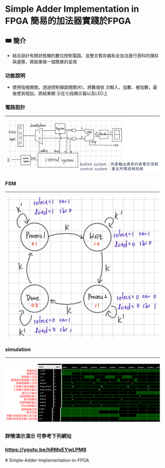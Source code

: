 # Simple Adder Implementation in FPGA 簡易的加法器實踐於FPGA

## 🎟️ 簡介
 
- 結合設計有限狀態機的數位控制電路、並整合暫存器和全加法進行資料的儲存與運算，將結果做一個簡單的呈現

### 功能說明

- 使用指撥開關，透過控制彈跳開關(K)，將數值依
次輸入，加數、被加數，最後使其相加，將結果顯
示在七段顯示器以及LED上


### 電路設計
---
<div align="center">
  <img src="shot.png" alt="Application Screenshot 1" width="800"/>
</div>

### FSM

---
<div align="center">
  <img src="shot2.png" alt="Application Screenshot 1" width="800"/>
</div>

### simulation

---
<div align="center">
  <img src="shot1.png" alt="Application Screenshot 1" width="800"/>
</div>


### 詳情演示演示 可參考下列網址

### https://youtu.be/hRMxEYwLPM8

#   S i m p l e - A d d e r - I m p l e m e n t a t i o n - i n - F P G A 
 
 